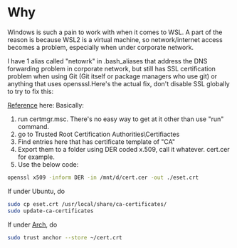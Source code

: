# Why

Windows is such a pain to work with when it comes to WSL. A part of the
reason is because WSL2 is a virtual machine, so network/internet access
becomes a problem, especially when under corporate network.

I have 1 alias called "netowrk" in .bash_aliases that address the DNS
forwarding problem in corporate network, but still has SSL certification
problem when using Git (Git itself or package managers who use git) or
anything that uses opensssl.Here's the actual fix, don't disable SSL globally
to try to fix this:

[Reference](https://stackoverflow.com/questions/72167566/wsl-docker-curl-60-ssl-certificate-problem-unable-to-get-local-issuer-certi) here:
Basically:

1. run certmgr.msc. There's no easy way to get at it other than use "run" command.
2. go to Trusted Root Certification Authorities\Certifiactes
3. Find entries here that has certificate template of "CA"
4. Export them to a folder using DER coded x.509, call it whatever.
   cert.cer for example.
5. Use the below code:

```bash
openssl x509 -inform DER -in /mnt/d/cert.cer -out ./eset.crt
```

If under Ubuntu, do

```bash
sudo cp eset.crt /usr/local/share/ca-certificates/
sudo update-ca-certificates
```

If under [Arch](https://wiki.archlinux.org/title/User:Grawity/Adding_a_trusted_CA_certificate), do

```bash
sudo trust anchor --store ~/cert.crt
```
